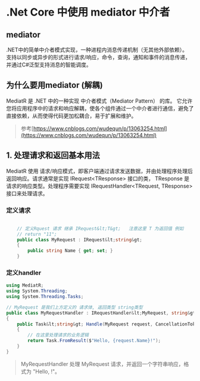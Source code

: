 # .Net Core 中使用 mediator 中介者
## mediator
.NET中的简单中介者模式实现，一种进程内消息传递机制（无其他外部依赖）。
支持以同步或异步的形式进行请求/响应，命令，查询，通知和事件的消息传递，并通过C#泛型支持消息的智能调度。

## 为什么要用mediator (解耦)
MediatR 是 .NET 中的一种实现 中介者模式（Mediator Pattern） 的库。
它允许您将应用程序中的请求和响应解耦，使各个组件通过一个中介者进行通信，避免了直接依赖，从而使得代码更加松耦合，易于扩展和维护。

> 参考[https://www.cnblogs.com/wudequn/p/13063254.html](https://www.cnblogs.com/wudequn/p/13063254.html)



## 1. 处理请求和返回基本用法
MediatR 使用 请求/响应模式，即客户端通过请求发送数据，并由处理程序处理后返回响应。请求通常是实现 IRequest&lt;TResponse&gt; 接口的类，
TResponse 是请求的响应类型。处理程序需要实现 IRequestHandler&lt;TRequest, TResponse&gt; 接口来处理请求。

### 定义请求
```csharp
    
	// 定义Rquest 请求 继承 IRequest&lt;T&gt;   注意这里 T 为返回值 例如 
	// return "11";
    public class MyRequest : IRequest&lt;string&gt;
    {
        public string Name { get; set; }
    }
```
### 定义handler

```csharp
using MediatR;
using System.Threading;
using System.Threading.Tasks;

// MyRequest 是我们上方定义的 请求体, 返回类型 string类型
public class MyRequestHandler : IRequestHandler&lt;MyRequest, string&gt;
{
    public Task&lt;string&gt; Handle(MyRequest request, CancellationToken cancellationToken)
    {
        // 在这里处理请求的业务逻辑
        return Task.FromResult($"Hello, {request.Name}!");
    }
}


```
> MyRequestHandler 处理 MyRequest 请求，并返回一个字符串响应，格式为 "Hello, !"。


    
